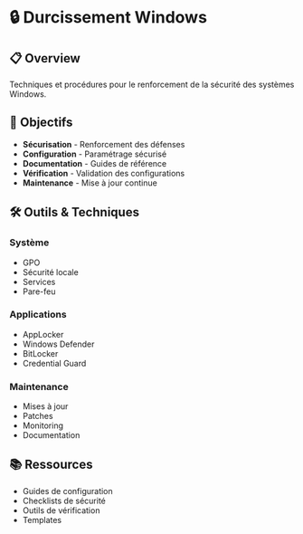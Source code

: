 # 🔒 Durcissement Windows

## 📋 Overview

Techniques et procédures pour le renforcement de la sécurité des systèmes Windows.

## 🎯 Objectifs

- **Sécurisation** - Renforcement des défenses
- **Configuration** - Paramétrage sécurisé
- **Documentation** - Guides de référence
- **Vérification** - Validation des configurations
- **Maintenance** - Mise à jour continue

## 🛠️ Outils & Techniques

### Système
- GPO
- Sécurité locale
- Services
- Pare-feu

### Applications
- AppLocker
- Windows Defender
- BitLocker
- Credential Guard

### Maintenance
- Mises à jour
- Patches
- Monitoring
- Documentation

## 📚 Ressources

- Guides de configuration
- Checklists de sécurité
- Outils de vérification
- Templates 